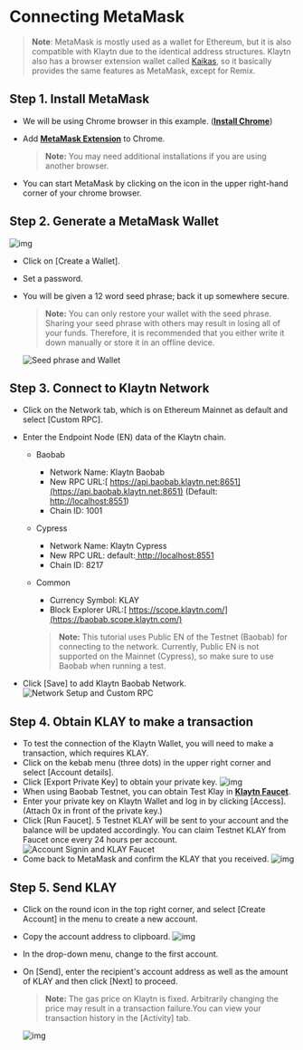 # Connecting MetaMask <a id="connecting-metamask"></a>

> **Note**: MetaMask is mostly used as a wallet for Ethereum, but it is also compatible with Klaytn due to the identical address structures. Klaytn also has a browser extension wallet called [Kaikas](../developer-tools/kaikas), so it basically provides the same features as MetaMask, except for Remix.

## Step 1. Install MetaMask <a id="install-metamask"></a>

* We will be using Chrome browser in this example. ([**Install Chrome**](https://www.google.com/intl/en_us/chrome/))

* Add [**MetaMask Extension**](https://chrome.google.com/webstore/detail/metamask/nkbihfbeogaeaoehlefnkodbefgpgknn?hl=ko) to Chrome.

  >  **Note:** You may need additional installations if you are using another browser. 

* You can start MetaMask by clicking on the icon in the upper right-hand corner of your chrome browser.

## Step 2. Generate a MetaMask Wallet <a id="generate-a-metamask"></a>

![img](./img/new-to-metamask.png)

* Click on [Create a Wallet].
* Set a password.
* You will be given a 12 word seed phrase; back it up somewhere secure.

  > **Note:** You can only restore your wallet with the seed phrase. Sharing your seed phrase with others may result in losing all of your funds. Therefore, it is recommended that you either write it down manually or store it in an offline device.

  ![Seed phrase and Wallet](./img/metamask-secret-backup.png)

## Step 3. Connect to Klaytn Network <a id="connect-to-klaytn-network"></a>

* Click on the Network tab, which is on Ethereum Mainnet as default and select [Custom RPC].

* Enter the Endpoint Node (EN) data of the Klaytn chain.

  * Baobab
    * Network Name: Klaytn Baobab
    * New RPC URL:[ https://api.baobab.klaytn.net:8651](https://api.baobab.klaytn.net:8651) (Default:[ http://localhost:8551](http://localhost:8551/))
    * Chain ID: 1001
  * Cypress
    * Network Name: Klaytn Cypress
    * New RPC URL: default:[ http://localhost:8551](http://localhost:8551/)
    * Chain ID: 8217
  * Common
    * Currency Symbol: KLAY
    * Block Explorer URL:[ https://scope.klaytn.com/](https://baobab.scope.klaytn.com/)

    > **Note:** This tutorial uses Public EN of the Testnet (Baobab) for connecting to the network. Currently, Public EN is not supported on the Mainnet (Cypress), so make sure to use Baobab when running a test.
  
* Click [Save] to add Klaytn Baobab Network.
  ![Network Setup and Custom RPC](./img/metamask-add-baobab.png)

## Step 4. Obtain KLAY to make a transaction <a id="obtain-klay-to-make-a-transaction"></a>

* To test the connection of the Klaytn Wallet, you will need to make a transaction, which requires KLAY.
* Click on the kebab menu (three dots) in the upper right corner and select [Account details].
* Click [Export Private Key] to obtain your private key.
  ![img](./img/metamask-obtain-private-key.png)
* When using Baobab Testnet, you can obtain Test Klay in [**Klaytn Faucet**](https://baobab.wallet.klaytn.com/access?next=faucet).
* Enter your private key on Klaytn Wallet and log in by clicking [Access]. (Attach 0x in front of the private key.)
* Click [Run Faucet]. 5 Testnet KLAY will be sent to your account and the balance will be updated accordingly. You can claim Testnet KLAY from Faucet once every 24 hours per account.
  ![Account Signin and KLAY Faucet](./img/metamask-klay-faucet.png)
* Come back to MetaMask and confirm the KLAY that you received.
  ![img](./img/metamask-klay-received.png)

## Step 5. Send KLAY <a id="send-klay"></a>

* Click on the round icon in the top right corner, and select [Create Account] in the menu to create a new account.
* Copy the account address to clipboard.
  ![img](./img/metamask-copy-address.png)

* In the drop-down menu, change to the first account.
* On [Send], enter the recipient's account address as well as the amount of KLAY and then click [Next] to proceed.
  > **Note:** The gas price on Klaytn is fixed. Arbitrarily changing the price may result in a transaction failure.You can view your transaction history in the [Activity] tab.

  ![img](./img/metamask-send-klay.png)

